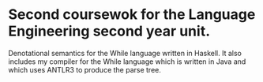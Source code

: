# Second coursewok for the Language Engineering second year unit.
Denotational semantics for the While language written in Haskell.
It also includes my compiler for the While language which is written in Java and which uses ANTLR3 to produce the parse tree.
